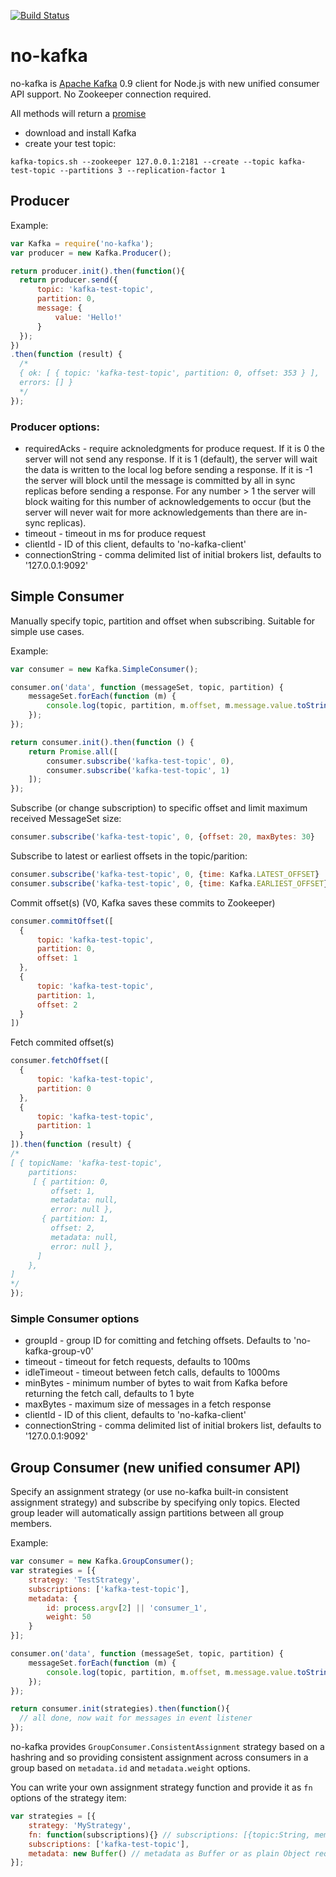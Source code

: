 [![Build Status](https://travis-ci.org/oleksiyk/kafka.png)](https://travis-ci.org/oleksiyk/kafka)

# no-kafka

no-kafka is [Apache Kafka](https://kafka.apache.org) 0.9 client for Node.js with new unified consumer API support. No Zookeeper connection required. 

All methods will return a [promise](https://github.com/petkaantonov/bluebird)

* download and install Kafka
* create your test topic: 
```shell
kafka-topics.sh --zookeeper 127.0.0.1:2181 --create --topic kafka-test-topic --partitions 3 --replication-factor 1
```

## Producer

Example:

```javascript
var Kafka = require('no-kafka');
var producer = new Kafka.Producer();

return producer.init().then(function(){
  return producer.send({
      topic: 'kafka-test-topic',
      partition: 0,
      message: {
          value: 'Hello!'
      }
  });
})
.then(function (result) {
  /*
  { ok: [ { topic: 'kafka-test-topic', partition: 0, offset: 353 } ],
  errors: [] }
  */
});
```

### Producer options:
* requiredAcks - require acknoledgments for produce request. If it is 0 the server will not send any response.  If it is 1 (default), the server will wait the data is written to the local log before sending a response. If it is -1 the server will block until the message is committed by all in sync replicas before sending a response. For any number > 1 the server will block waiting for this number of acknowledgements to occur (but the server will never wait for more acknowledgements than there are in-sync replicas).
* timeout - timeout in ms for produce request
* clientId - ID of this client, defaults to 'no-kafka-client'
* connectionString - comma delimited list of initial brokers list, defaults to '127.0.0.1:9092'

## Simple Consumer

Manually specify topic, partition and offset when subscribing. Suitable for simple use cases.

Example:

```javascript
var consumer = new Kafka.SimpleConsumer();

consumer.on('data', function (messageSet, topic, partition) {
    messageSet.forEach(function (m) {
        console.log(topic, partition, m.offset, m.message.value.toString('utf8'));
    });
});

return consumer.init().then(function () {
    return Promise.all([
        consumer.subscribe('kafka-test-topic', 0),
        consumer.subscribe('kafka-test-topic', 1)
    ]);
});
```

Subscribe (or change subscription) to specific offset and limit maximum received MessageSet size:
```javascript
consumer.subscribe('kafka-test-topic', 0, {offset: 20, maxBytes: 30}
```

Subscribe to latest or earliest offsets in the topic/parition:
```javascript
consumer.subscribe('kafka-test-topic', 0, {time: Kafka.LATEST_OFFSET}
consumer.subscribe('kafka-test-topic', 0, {time: Kafka.EARLIEST_OFFSET}
```

Commit offset(s) (V0, Kafka saves these commits to Zookeeper)
```javascript
consumer.commitOffset([
  {
      topic: 'kafka-test-topic',
      partition: 0,
      offset: 1
  },
  {
      topic: 'kafka-test-topic',
      partition: 1,
      offset: 2
  }
])
```

Fetch commited offset(s)
```javascript
consumer.fetchOffset([
  {
      topic: 'kafka-test-topic',
      partition: 0
  },
  {
      topic: 'kafka-test-topic',
      partition: 1
  }
]).then(function (result) {
/*
[ { topicName: 'kafka-test-topic',
    partitions:
     [ { partition: 0,
         offset: 1,
         metadata: null,
         error: null },
       { partition: 1,
         offset: 2,
         metadata: null,
         error: null },
      ] 
    },
]
*/
});
```

### Simple Consumer options
* groupId - group ID for comitting and fetching offsets. Defaults to 'no-kafka-group-v0'
* timeout - timeout for fetch requests, defaults to 100ms
* idleTimeout - timeout between fetch calls, defaults to 1000ms
* minBytes - minimum number of bytes to wait from Kafka before returning the fetch call, defaults to 1 byte
* maxBytes - maximum size of messages in a fetch response
* clientId - ID of this client, defaults to 'no-kafka-client'
* connectionString - comma delimited list of initial brokers list, defaults to '127.0.0.1:9092'

## Group Consumer (new unified consumer API)

Specify an assignment strategy (or use no-kafka built-in consistent assignment strategy) and subscribe by specifying only topics. Elected group leader will automatically assign partitions between all group members. 

Example:

```javascript
var consumer = new Kafka.GroupConsumer();
var strategies = [{
    strategy: 'TestStrategy',
    subscriptions: ['kafka-test-topic'],
    metadata: {
        id: process.argv[2] || 'consumer_1',
        weight: 50
    }
}];

consumer.on('data', function (messageSet, topic, partition) {
    messageSet.forEach(function (m) {
        console.log(topic, partition, m.offset, m.message.value.toString('utf8'));
    });
});

return consumer.init(strategies).then(function(){
  // all done, now wait for messages in event listener
});
```

no-kafka provides `GroupConsumer.ConsistentAssignment` strategy based on a hashring and so providing consistent assignment across consumers in a group based on `metadata.id` and `metadata.weight` options.

You can write your own assignment strategy function and provide it as `fn` options of the strategy item:
```javascript
var strategies = [{
    strategy: 'MyStrategy',
    fn: function(subscriptions){} // subscriptions: [{topic:String, members:[], partitions:[]}]
    subscriptions: ['kafka-test-topic'],
    metadata: new Buffer() // metadata as Buffer or as plain Object required for your assignment function
}];
```
